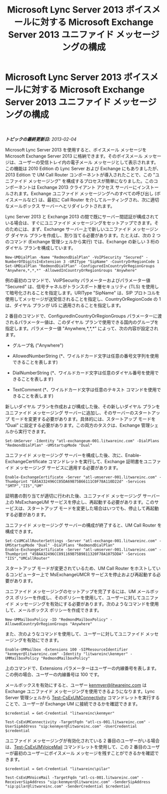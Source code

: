 ﻿---
title: Microsoft Lync Server 2013 ボイスメールに対する Microsoft Exchange Server 2013 ユニファイド メッセージングの構成
TOCTitle: Microsoft Lync Server 2013 ボイスメールに対する Microsoft Exchange Server 2013 ユニファイド メッセージングの構成
ms:assetid: 1be9c4f4-fd8e-4d64-9798-f8737b12e2ab
ms:mtpsurl: https://technet.microsoft.com/ja-jp/library/JJ687983(v=OCS.15)
ms:contentKeyID: 49886862
ms.date: 05/19/2016
mtps_version: v=OCS.15
ms.translationtype: HT
---

# Microsoft Lync Server 2013 ボイスメールに対する Microsoft Exchange Server 2013 ユニファイド メッセージングの構成

 

_**トピックの最終更新日:** 2013-02-04_

Microsoft Lync Server 2013 を使用すると、ボイスメール メッセージを Microsoft Exchange Server 2013 に格納できます。そのボイスメール メッセージは、ユーザーの受信トレイ内の電子メール メッセージとして表示されます。この機能は 2010 Edition の Lync Server および Exchange にもありましたが、2013 Edition で UM Call Router コンポーネントが導入されたことで、この "ユニファイド メッセージング" を構成するプロセスが簡単になりました。このコンポーネントは Exchange 2013 クライアント アクセス サーバーにインストールされます。Exchange ユニファイド メッセージングへのすべての呼び出し (ボイスメールなど) は、最初に Call Router を介してルーティングされ、次に適切なメールボックス サーバーへとリダイレクトされます。

Lync Server 2013 と Exchange 2013 の間で既にサーバー間認証が構成されている場合は、すぐにユニファイド メッセージングをセットアップできます。そのためには、まず、Exchange サーバー上で新しいユニファイド メッセージング ダイヤル プランを作成し、割り当てる必要があります。たとえば、次の 2 つのコマンド (Exchange 管理シェルから実行) では、Exchange の新しい 3 桁のダイヤル プランを構成しています。

    New-UMDialPlan -Name "RedmondDialPlan" -VoIPSecurity "Secured" -NumberOfDigitsInExtension 3 -URIType "SipName" -CountryOrRegionCode 1
    Set-UMDialPlan "RedmondDialPlan" -ConfiguredInCountryOrRegionGroups "Anywhere,*,*,*" -AllowedInCountryOrRegionGroups "Anywhere"

例の最初のコマンドで、VoIPSecurity パラメーターおよびパラメーター値 "Secured" は、信号チャネルがトランスポート層セキュリティ (TLS) を使用して暗号化されることを指定します。URIType "SipName" は、SIP プロトコルを使用してメッセージが送受信されることを指定し、CountryOrRegionCode の 1 は、ダイヤル プランが US に適用されることを指定します。

2 番目のコマンドで、ConfiguredInCountryOrRegionGroups パラメーターに渡されるパラメーター値は、このダイヤル プランで使用できる国内のグループを指定します。パラメーター値 "Anywhere,\*,\*,\*" によって、次の内容が設定されます。

  - グループ名 ("Anywhere")

  - AllowedNumberString (\*、ワイルドカード文字は任意の番号文字列を使用できることを表します)

  - DialNumberString (\*、ワイルドカード文字は任意のダイヤル番号を使用できることを表します)

  - TextComment (\*、ワイルドカード文字は任意のテキスト コマンドを使用できることを表します)

新しいダイヤル プランを作成および構成した後、その新しいダイヤル プランをユニファイド メッセージング サーバーに追加し、そのサーバーのスタートアップ モードを変更する必要があります。具体的には、スタートアップ モードを "Dual" に設定する必要があります。この両方のタスクは、Exchange 管理シェルから実行できます。

    Set-UmServer -Identity "atl-exchangeum-001.litwareinc.com" -DialPlans "RedmondDialPlan" -UMStartupMode "Dual"

ユニファイド メッセージング サーバーを構成した後、次に、Enable-ExchangeCertificate コマンドレットを実行して、Exchange 証明書をユニファイド メッセージング サービスに適用する必要があります。

    Enable-ExchangeCertificate -Server "atl-umserver-001.litwareinc.com" -Thumbprint "EA5A332496CC05DA69B75B66111C0F78A110D22d" -Services "SMTP","IIS","UM"

証明書の割り当てが適切に行われた後、ユニファイド メッセージング サーバー上の MsExchangeUM サービスを停止し、再起動する必要があります。このサービスは、スタートアップ モードを変更した場合はいつでも、停止して再起動する必要があります。

ユニファイド メッセージング サーバーの構成が終了すると、UM Call Router を構成できます。

    Set-CsUMCallRouterSettings -Server "atl-exchange-001.litwareinc.com" -UMStartupMode "Dual" -DialPlans "RedmondDialPlan" 
    Enable-ExchangeCertificate -Server "atl-umserver-001.litwareinc.com" -Thumbprint "45BAA32496CC891169B75B9811320F78A1075DDA" -Services "IIS","UMCallRouter"

スタートアップ モードが変更されているため、UM Call Router をホストしているコンピューター上で MsExchangeUMCR サービスを停止および再起動する必要があります。

ユニファイド メッセージングのセットアップを完了するには、UM メールボックス ポリシーを作成し、そのポリシーを使用して、ユーザーに対してユニファイド メッセージングを有効にする必要があります。次のようなコマンドを使用して、メールボックス ポリシーを作成できます。

    New-UMMailboxPolicy -ID "RedmondMailboxPolicy" -AllowedCountryOrRegionGroups "Anywhere"

また、次のようなコマンドを使用して、ユーザーに対してユニファイド メッセージングを有効にできます。

    Enable-UMMailbox -Extensions 100 -SIPResourceIdentifier "kenmyer@litwareinc.com" -Identity "litwareinc\kenmyer" -UMMailboxPolicy "RedmondMailboxPolicy"

上のコマンドで、Extensions パラメーターはユーザーの内線番号を表します。この例の場合、ユーザーの内線番号は 100 です。

メールボックスを有効にすると、ユーザー kenmyer@litwareinc.com は Exchange ユニファイド メッセージングを使用できるようになります。Lync Server 管理シェルから [Test-CsExUMConnectivity](https://docs.microsoft.com/en-us/powershell/module/skype/Test-CsExUMConnectivity) コマンドレットを実行することで、ユーザーが Exchange UM に接続できるかを確認できます。

    $credential = Get-Credential "litwareinc\kenmyer"
    
    Test-CsExUMConnectivity -TargetFqdn "atl-cs-001.litwareinc.com" -UserSipAddress "sip:kenmyer@litwareinc.com" -UserCredential $credential

ユニファイド メッセージングが有効化されている 2 番目のユーザーがいる場合は、[Test-CsExUMVoiceMail](test-csexumvoicemail.md) コマンドレットを使用して、この 2 番目のユーザーが最初のユーザーにボイスメール メッセージを残すことができるかを確認できます。

    $credential = Get-Credential "litwareinc\pilar"
    
    Test-CsExUMVoiceMail -TargetFqdn "atl-cs-001.litwareinc.com" -ReceiverSipAddress "sip:kenmyer@litwareinc.com" -SenderSipAddress "sip:pilar@litwareinc.com" -SenderCredential $credential

